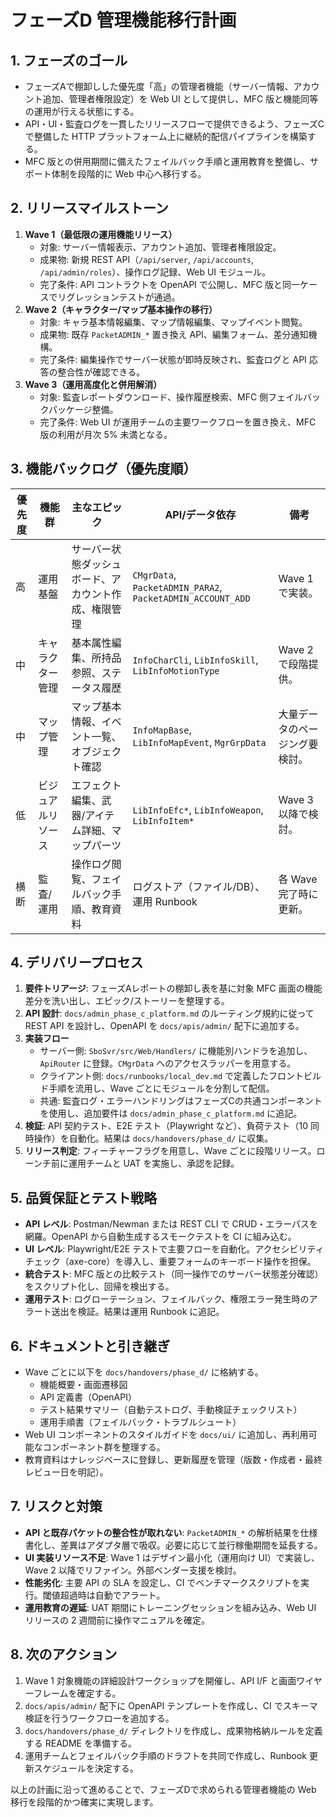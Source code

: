 # フェーズD 管理機能移行計画

## 1. フェーズのゴール
- フェーズAで棚卸しした優先度「高」の管理者機能（サーバー情報、アカウント追加、管理者権限設定）を Web UI として提供し、MFC 版と機能同等の運用が行える状態にする。
- API・UI・監査ログを一貫したリリースフローで提供できるよう、フェーズCで整備した HTTP プラットフォーム上に継続的配信パイプラインを構築する。
- MFC 版との併用期間に備えたフェイルバック手順と運用教育を整備し、サポート体制を段階的に Web 中心へ移行する。

## 2. リリースマイルストーン
1. **Wave 1（最低限の運用機能リリース）**
   - 対象: サーバー情報表示、アカウント追加、管理者権限設定。
   - 成果物: 新規 REST API（`/api/server`, `/api/accounts`, `/api/admin/roles`）、操作ログ記録、Web UI モジュール。
   - 完了条件: API コントラクトを OpenAPI で公開し、MFC 版と同一ケースでリグレッションテストが通過。
2. **Wave 2（キャラクター/マップ基本操作の移行）**
   - 対象: キャラ基本情報編集、マップ情報編集、マップイベント閲覧。
   - 成果物: 既存 `PacketADMIN_*` 置き換え API、編集フォーム、差分通知機構。
   - 完了条件: 編集操作でサーバー状態が即時反映され、監査ログと API 応答の整合性が確認できる。
3. **Wave 3（運用高度化と併用解消）**
   - 対象: 監査レポートダウンロード、操作履歴検索、MFC 側フェイルバックパッケージ整備。
   - 完了条件: Web UI が運用チームの主要ワークフローを置き換え、MFC 版の利用が月次 5% 未満となる。

## 3. 機能バックログ（優先度順）
| 優先度 | 機能群 | 主なエピック | API/データ依存 | 備考 |
| --- | --- | --- | --- | --- |
| 高 | 運用基盤 | サーバー状態ダッシュボード、アカウント作成、権限管理 | `CMgrData`, `PacketADMIN_PARA2`, `PacketADMIN_ACCOUNT_ADD` | Wave 1 で実装。|
| 中 | キャラクター管理 | 基本属性編集、所持品参照、ステータス履歴 | `InfoCharCli`, `LibInfoSkill`, `LibInfoMotionType` | Wave 2 で段階提供。|
| 中 | マップ管理 | マップ基本情報、イベント一覧、オブジェクト確認 | `InfoMapBase`, `LibInfoMapEvent`, `MgrGrpData` | 大量データのページング要検討。|
| 低 | ビジュアルリソース | エフェクト編集、武器/アイテム詳細、マップパーツ | `LibInfoEfc*`, `LibInfoWeapon`, `LibInfoItem*` | Wave 3 以降で検討。|
| 横断 | 監査/運用 | 操作ログ閲覧、フェイルバック手順、教育資料 | ログストア（ファイル/DB）、運用 Runbook | 各 Wave 完了時に更新。|

## 4. デリバリープロセス
1. **要件トリアージ**: フェーズAレポートの棚卸し表を基に対象 MFC 画面の機能差分を洗い出し、エピック/ストーリーを整理する。
2. **API 設計**: `docs/admin_phase_c_platform.md` のルーティング規約に従って REST API を設計し、OpenAPI を `docs/apis/admin/` 配下に追加する。
3. **実装フロー**
   - サーバー側: `SboSvr/src/Web/Handlers/` に機能別ハンドラを追加し、`ApiRouter` に登録。`CMgrData` へのアクセスラッパーを用意する。
   - クライアント側: `docs/runbooks/local_dev.md` で定義したフロントビルド手順を流用し、Wave ごとにモジュールを分割して配信。
   - 共通: 監査ログ・エラーハンドリングはフェーズCの共通コンポーネントを使用し、追加要件は `docs/admin_phase_c_platform.md` に追記。
4. **検証**: API 契約テスト、E2E テスト（Playwright など）、負荷テスト（10 同時操作）を自動化。結果は `docs/handovers/phase_d/` に収集。
5. **リリース判定**: フィーチャーフラグを用意し、Wave ごとに段階リリース。ローンチ前に運用チームと UAT を実施し、承認を記録。

## 5. 品質保証とテスト戦略
- **API レベル**: Postman/Newman または REST CLI で CRUD・エラーパスを網羅。OpenAPI から自動生成するスモークテストを CI に組み込む。
- **UI レベル**: Playwright/E2E テストで主要フローを自動化。アクセシビリティチェック（axe-core）を導入し、重要フォームのキーボード操作を担保。
- **統合テスト**: MFC 版との比較テスト（同一操作でのサーバー状態差分確認）をスクリプト化し、回帰を検出する。
- **運用テスト**: ログローテーション、フェイルバック、権限エラー発生時のアラート送出を検証。結果は運用 Runbook に追記。

## 6. ドキュメントと引き継ぎ
- Wave ごとに以下を `docs/handovers/phase_d/` に格納する。
  - 機能概要・画面遷移図
  - API 定義書（OpenAPI）
  - テスト結果サマリー（自動テストログ、手動検証チェックリスト）
  - 運用手順書（フェイルバック・トラブルシュート）
- Web UI コンポーネントのスタイルガイドを `docs/ui/` に追加し、再利用可能なコンポーネント群を整理する。
- 教育資料はナレッジベースに登録し、更新履歴を管理（版数・作成者・最終レビュー日を明記）。

## 7. リスクと対策
- **API と既存パケットの整合性が取れない**: `PacketADMIN_*` の解析結果を仕様書化し、差異はアダプタ層で吸収。必要に応じて並行稼働期間を延長する。
- **UI 実装リソース不足**: Wave 1 はデザイン最小化（運用向け UI）で実装し、Wave 2 以降でリファイン。外部ベンダー支援を検討。
- **性能劣化**: 主要 API の SLA を設定し、CI でベンチマークスクリプトを実行。閾値超過時は自動でアラート。
- **運用教育の遅延**: UAT 期間にトレーニングセッションを組み込み、Web UI リリースの 2 週間前に操作マニュアルを確定。

## 8. 次のアクション
1. Wave 1 対象機能の詳細設計ワークショップを開催し、API I/F と画面ワイヤーフレームを確定する。
2. `docs/apis/admin/` 配下に OpenAPI テンプレートを作成し、CI でスキーマ検証を行うワークフローを追加する。
3. `docs/handovers/phase_d/` ディレクトリを作成し、成果物格納ルールを定義する README を準備する。
4. 運用チームとフェイルバック手順のドラフトを共同で作成し、Runbook 更新スケジュールを決定する。

以上の計画に沿って進めることで、フェーズDで求められる管理者機能の Web 移行を段階的かつ確実に実現します。
